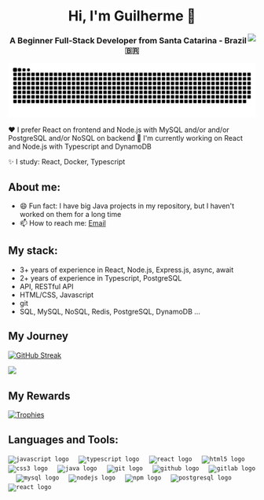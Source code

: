 
<h1 align="center">Hi, I'm Guilherme 👋 </h1>
<img align="right" src="https://visitor-badge.laobi.icu/badge?page_id=gui-sc.gui-sc&left_color=royalblue&right_color=black"  />
<h3 align="center">A Beginner Full-Stack Developer from Santa Catarina - Brazil 🇧🇷 </h3>

![Snake animation](https://raw.githubusercontent.com/gui-sc/gui-sc/output/github-contribution-grid-snake-dark.svg)

❤️ I prefer React on frontend and Node.js with MySQL and/or and/or PostgreSQL and/or NoSQL on backend
🤔 I'm currently working on React and Node.js with Typescript and DynamoDB

✨ I study: React, Docker, Typescript

## About me:
- 😄 Fun fact: I have big Java projects in my repository, but I haven't worked on them for a long time
- 📫 How to reach me: [Email](gui.silveiracoelho@gmail.com)

## My stack:
- 3+ years of experience in React, Node.js, Express.js, async, await
- 2+ years of experience in Typescript, PostgreSQL
- API, RESTful API
- HTML/CSS, Javascript
- git
- SQL, MySQL, NoSQL, Redis, PostgreSQL, DynamoDB ...

## My Journey
<div>
  
  [![GitHub Streak](https://github-readme-streak-stats.herokuapp.com?user=gui-sc&theme=dracula&hide_border=true&exclude_days=Sun%2CSat)](https://git.io/streak-stats)
  
  <img width="400px" src="https://github-readme-stats.anuraghazra1.vercel.app/api/top-langs/?username=gui-sc&layout=compact&theme=dracula" />
</div>

## My Rewards
[![Trophies](https://github-profile-trophy.vercel.app/?username=gui-sc&theme=dracula&title=Experience,Commits,Repositories&margin-w=15&no-frame=true&no-bg=true)](https://github.com/ryo-ma/github-profile-trophy)


## Languages and Tools:
<div align="left">
 <code><img src="https://cdn.jsdelivr.net/gh/devicons/devicon/icons/javascript/javascript-original.svg" height="30" alt="javascript logo"  /></code>
  <img width="12" />
  <code><img src="https://cdn.jsdelivr.net/gh/devicons/devicon/icons/typescript/typescript-original.svg" height="30" alt="typescript logo"  /></code>
  <img width="12" />
  <code><img src="https://cdn.jsdelivr.net/gh/devicons/devicon/icons/react/react-original.svg" height="30" alt="react logo"  /></code>
  <img width="12" />
  <code><img src="https://cdn.jsdelivr.net/gh/devicons/devicon/icons/html5/html5-original.svg" height="30" alt="html5 logo"  /></code>
  <img width="12" />
  <code><img src="https://cdn.jsdelivr.net/gh/devicons/devicon/icons/css3/css3-original.svg" height="30" alt="css3 logo"  /></code>
  <img width="12" />
  <code><img src="https://cdn.jsdelivr.net/gh/devicons/devicon/icons/java/java-original.svg" height="30" alt="java logo"  /></code>
  <img width="12" />
  <code><img src="https://cdn.jsdelivr.net/gh/devicons/devicon/icons/git/git-original.svg" height="30" alt="git logo"  /></code>
  <img width="12" />
  <code><img src="https://skillicons.dev/icons?i=github" height="30" alt="github logo"  /></code>
  <img width="12" />
  <code><img src="https://cdn.jsdelivr.net/gh/devicons/devicon/icons/gitlab/gitlab-original.svg" height="30" alt="gitlab logo"  /></code>
  <img width="12" />
  <code><img src="https://skillicons.dev/icons?i=mysql" height="30" alt="mysql logo"  /></code>
  <img width="12" />
  <code><img src="https://cdn.jsdelivr.net/gh/devicons/devicon/icons/nodejs/nodejs-original.svg" height="30" alt="nodejs logo"  /></code>
  <img width="12" />
  <code><img src="https://cdn.jsdelivr.net/gh/devicons/devicon/icons/npm/npm-original-wordmark.svg" height="30" alt="npm logo"  /></code>
  <img width="12" />
  <code><img src="https://cdn.jsdelivr.net/gh/devicons/devicon/icons/postgresql/postgresql-original.svg" height="30" alt="postgresql logo"  /></code>
  <img width="12" />
  <code><img src="https://cdn.jsdelivr.net/gh/devicons/devicon/icons/react/react-original.svg" height="30" alt="react logo"  /></code>
</div>
